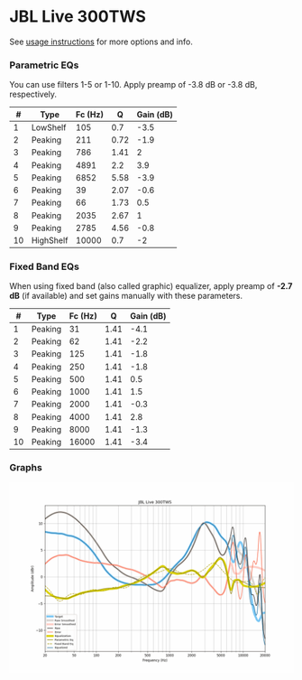 # JBL Live 300TWS
See [usage instructions](https://github.com/jaakkopasanen/AutoEq#usage) for more options and info.

### Parametric EQs
You can use filters 1-5 or 1-10. Apply preamp of -3.8 dB or -3.8 dB, respectively.

|   # | Type      |   Fc (Hz) |    Q |   Gain (dB) |
|-----|-----------|-----------|------|-------------|
|   1 | LowShelf  |       105 | 0.7  |        -3.5 |
|   2 | Peaking   |       211 | 0.72 |        -1.9 |
|   3 | Peaking   |       786 | 1.41 |         2   |
|   4 | Peaking   |      4891 | 2.2  |         3.9 |
|   5 | Peaking   |      6852 | 5.58 |        -3.9 |
|   6 | Peaking   |        39 | 2.07 |        -0.6 |
|   7 | Peaking   |        66 | 1.73 |         0.5 |
|   8 | Peaking   |      2035 | 2.67 |         1   |
|   9 | Peaking   |      2785 | 4.56 |        -0.8 |
|  10 | HighShelf |     10000 | 0.7  |        -2   |

### Fixed Band EQs
When using fixed band (also called graphic) equalizer, apply preamp of **-2.7 dB** (if available) and set gains manually with these parameters.

|   # | Type    |   Fc (Hz) |    Q |   Gain (dB) |
|-----|---------|-----------|------|-------------|
|   1 | Peaking |        31 | 1.41 |        -4.1 |
|   2 | Peaking |        62 | 1.41 |        -2.2 |
|   3 | Peaking |       125 | 1.41 |        -1.8 |
|   4 | Peaking |       250 | 1.41 |        -1.8 |
|   5 | Peaking |       500 | 1.41 |         0.5 |
|   6 | Peaking |      1000 | 1.41 |         1.5 |
|   7 | Peaking |      2000 | 1.41 |        -0.3 |
|   8 | Peaking |      4000 | 1.41 |         2.8 |
|   9 | Peaking |      8000 | 1.41 |        -1.3 |
|  10 | Peaking |     16000 | 1.41 |        -3.4 |

### Graphs
![](./JBL%20Live%20300TWS.png)
